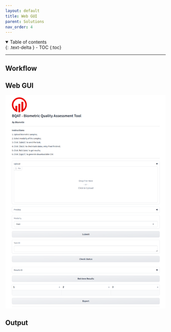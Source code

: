 ```yaml
---
layout: default
title: Web GUI
parent: Solutions
nav_order: 4
---
```


<details open markdown="block">
  <summary>
    Table of contents
  </summary>
  {: .text-delta }
- TOC
{:toc}
</details>

---

## Workflow

<!-- TODO: workflow diagram-->

## Web GUI

![Screenshot](../assets/images/screenshot_web.png)

## Output

<!-- TODO: report screenshots-->
